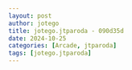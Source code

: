 ```yaml
---
layout: post
author: jotego
title: jotego.jtparoda - 090d35d
date: 2024-10-25
categories: [Arcade, jtparoda]
tags: [jotego.jtparoda]
---
```


